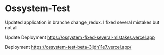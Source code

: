 # Ossystem-Test

Updated application in branche change_redux. I fixed several mistakes but not all

Update Deployment https://ossystem-fixed-several-mistakes.vercel.app

Deployment https://ossystem-test-beta-3ljdh11e7.vercel.app/
